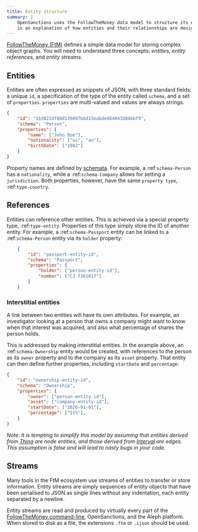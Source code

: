 ```yaml
---
title: Entity structure
summary: |
    OpenSanctions uses the FollowTheMoney data model to structure its entity graph. Below
    is an explanation of how entities and their relationships are designed.
---
```



[FollowTheMoney (FtM)](https://followthemoney.rtfd.org) defines a simple data model for storing complex object graphs. You will need to understand three concepts: *entities*,
*entity references*, and *entity streams*.

## Entities

Entities are often expressed as snippets of JSON, with three standard fields: a unique ``id``, a specification of the type of the entity called ``schema``, and a set of ``properties``. ``properties`` are multi-valued and values are always strings.

```json
{
    "id": "1b38214f88d139897bbd13eabde464043d84bbf9",
    "schema": "Person",
    "properties": {
        "name": ["John Doe"],
        "nationality": ["us", "au"],
        "birthDate": ["1982"]
    }
}
```

Property names are defined by [schemata](/reference/#schema). For example, a 
:ref:`schema-Person` has a `nationality`, while a :ref:`schema-Company` allows 
for setting a `jurisdiction`. Both properties, however, have the same 
`property type`, :ref:`type-country`.


## References

Entities can reference other entities. This is achieved via a special property
type, :ref:`type-entity`. Properties of this type simply store the ID of another 
entity. For example, a :ref:`schema-Passport` entity can be linked to a 
:ref:`schema-Person` entity via its `holder` property:

```json
    {
        "id": "passport-entity-id",
        "schema": "Passport",
        "properties": {
            "holder": ["person-entity-id"],
            "number": ["CJ 7261817"]
        }
    }
```

### Interstitial entities

A link between two entities will have its own attributes. For example,
an investigator looking at a person that owns a company might want to know when
that interest was acquired, and also what percentage of shares the person holds.

This is addressed by making interstitial entities. In the example above, an
:ref:`schema-Ownership` entity would be created, with references to the person
as its `owner` property and to the company as its `asset` property. That
entity can then define further properties, including `startDate` and
`percentage`:

```json
{
    "id": "ownership-entity-id",
    "schema": "Ownership",
    "properties": {
        "owner": ["person-entity-id"],
        "asset": ["company-entity-id"],
        "startDate": ["2020-01-01"],
        "percentage": ["51%"],
    }
}
```

*Note: It is tempting to simplify this model by assuming that entities derived from [Thing](/reference/#schema.Thing) are node entities, and those derived from [Interval](/reference/#schema.Ownership) are edges. This assumption is false and will lead to nasty bugs in your code.*

## Streams

Many tools in the FtM ecosystem use streams of entities to transfer or store information. Entity streams are simply sequences of entity objects that have been serialised to JSON as single lines without any indentation, each entity separated by a newline.

Entity streams are read and produced by virtually every part of the [FollowTheMoney command-line](https://docs.alephdata.org/developers/followthemoney/ftm), OpenSanctions, and the Aleph platform. When stored to disk as a file, the extensions `.ftm` or `.ijson` should be used.
